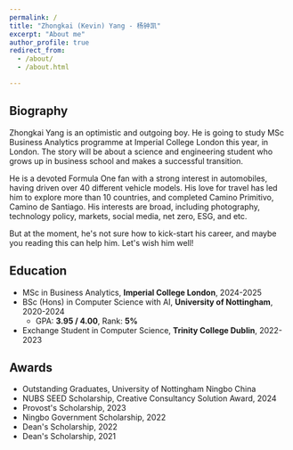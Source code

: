 ```yaml
---
permalink: /
title: "Zhongkai (Kevin) Yang - 杨钟凯"
excerpt: "About me"
author_profile: true
redirect_from: 
  - /about/
  - /about.html

---
```


## Biography

Zhongkai Yang is an optimistic and outgoing boy. He is going to study MSc Business Analytics programme at Imperial College London this year, in London. The story will be about a science and engineering student who grows up in business school and makes a successful transition.

He is a devoted Formula One fan with a strong interest in automobiles, having driven over 40 different vehicle models. His love for travel has led him to explore more than 10 countries, and completed Camino Primitivo, Camino de Santiago. His interests are broad, including photography, technology policy, markets, social media, net zero, ESG, and etc.

But at the moment, he's not sure how to kick-start his career, and maybe you reading this can help him. Let's wish him well!




## Education

- MSc in Business Analytics, **Imperial College London**, 2024-2025
- BSc (Hons) in Computer Science with AI, **University of Nottingham**, 2020-2024
  - GPA: **3.95 / 4.00**, Rank: **5%**
- Exchange Student in Computer Science, **Trinity College Dublin**, 2022-2023



## <span id="award">Awards</span>

- Outstanding Graduates, University of Nottingham Ningbo China
- NUBS SEED Scholarship, Creative Consultancy Solution Award, 2024
- Provost's Scholarship, 2023
- Ningbo Government Scholarship, 2022
- Dean's Scholarship, 2022
- Dean's Scholarship, 2021